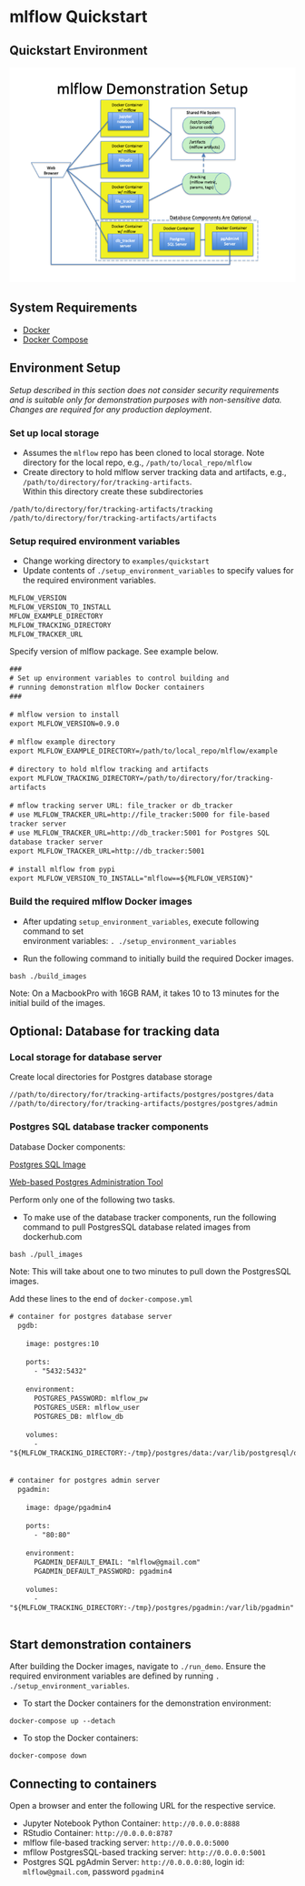 # mlflow Quickstart

## Quickstart Environment
![](images/demo_environment_with_db_architecture.png)

## System Requirements
* [Docker](https://docs.docker.com/develop/)
* [Docker Compose](https://docs.docker.com/compose/overview/)

## Environment Setup

_Setup described in this section does not consider security requirements and is suitable only 
for demonstration purposes with non-sensitive data.  Changes are required for any production deployment_.

### Set up local storage
* Assumes the `mlflow` repo has been cloned to local storage. Note directory for the local repo, 
e.g., `/path/to/local_repo/mlflow`
* Create directory to hold mlflow server tracking data and artifacts, e.g., `/path/to/directory/for/tracking-artifacts`.  
Within this directory create these subdirectories
```
/path/to/directory/for/tracking-artifacts/tracking
/path/to/directory/for/tracking-artifacts/artifacts
```

### Setup required environment variables
* Change working directory to `examples/quickstart`
* Update contents of `./setup_environment_variables` to specify values for the required environment variables.
```
MLFLOW_VERSION
MLFLOW_VERSION_TO_INSTALL
MFLOW_EXAMPLE_DIRECTORY
MLFLOW_TRACKING_DIRECTORY
MLFLOW_TRACKER_URL
```
 
Specify version of mlflow package.  See example below.
```
###
# Set up environment variables to control building and
# running demonstration mlflow Docker containers
###

# mlflow version to install
export MLFLOW_VERSION=0.9.0

# mlflow example directory
export MLFLOW_EXAMPLE_DIRECTORY=/path/to/local_repo/mlflow/example

# directory to hold mlflow tracking and artifacts
export MLFLOW_TRACKING_DIRECTORY=/path/to/directory/for/tracking-artifacts

# mflow tracking server URL: file_tracker or db_tracker
# use MLFLOW_TRACKER_URL=http://file_tracker:5000 for file-based tracker server
# use MLFLOW_TRACKER_URL=http://db_tracker:5001 for Postgres SQL database tracker server
export MLFLOW_TRACKER_URL=http://db_tracker:5001

# install mlflow from pypi
export MLFLOW_VERSION_TO_INSTALL="mlflow==${MLFLOW_VERSION}"

```

### Build the required mlflow Docker images
* After updating `setup_environment_variables`, execute following command to set  
environment variables: `. ./setup_environment_variables`

* Run the following command to initially build the required Docker images.
```
bash ./build_images
```
Note:  On a MacbookPro with 16GB RAM, it takes 10 to 13 minutes for the initial 
build of the images.


## Optional:  Database for tracking data

### Local storage for database server

Create local directories for Postgres database storage
```
//path/to/directory/for/tracking-artifacts/postgres/postgres/data
//path/to/directory/for/tracking-artifacts/postgres/postgres/admin
```

### Postgres SQL database tracker components

Database Docker components:

[Postgres SQL Image](https://hub.docker.com/_/postgres)

[Web-based Postgres Administration Tool](https://hub.docker.com/r/dpage/pgadmin4) 

Perform only one of the following two tasks.

* To make use of the database tracker components, run the following command to pull 
PostgresSQL database related images from dockerhub.com
```
bash ./pull_images
```
Note:  This will take about one to two minutes to pull down the PostgresSQL images.

Add these lines to the end of `docker-compose.yml`
```
# container for postgres database server
  pgdb:

    image: postgres:10

    ports:
      - "5432:5432"

    environment:
      POSTGRES_PASSWORD: mlflow_pw
      POSTGRES_USER: mlflow_user
      POSTGRES_DB: mlflow_db

    volumes:
      - "${MLFLOW_TRACKING_DIRECTORY:-/tmp}/postgres/data:/var/lib/postgresql/data"


# container for postgres admin server
  pgadmin:

    image: dpage/pgadmin4

    ports:
      - "80:80"

    environment:
      PGADMIN_DEFAULT_EMAIL: "mlflow@gmail.com"
      PGADMIN_DEFAULT_PASSWORD: pgadmin4

    volumes:
      - "${MLFLOW_TRACKING_DIRECTORY:-/tmp}/postgres/pgadmin:/var/lib/pgadmin"


```

## Start demonstration containers
After building the Docker images, navigate to `./run_demo`.   Ensure the required
environment variables are defined by running `. ./setup_environment_variables`.

* To start the Docker containers for the demonstration environment:
```
docker-compose up --detach
```
* To stop the Docker containers:
```
docker-compose down
```

## Connecting to containers
Open a browser and enter the following URL for the respective service.
* Jupyter Notebook Python Container:  `http://0.0.0.0:8888`
* RStudio Container: `http://0.0.0.0:8787`
* mlflow file-based tracking server: `http://0.0.0.0:5000`
* mfllow PostgresSQL-based tracking server: `http://0.0.0.0:5001`
* Postgres SQL pgAdmin Server: `http://0.0.0.0:80`, login id: `mlflow@gmail.com`, password `pgadmin4`


